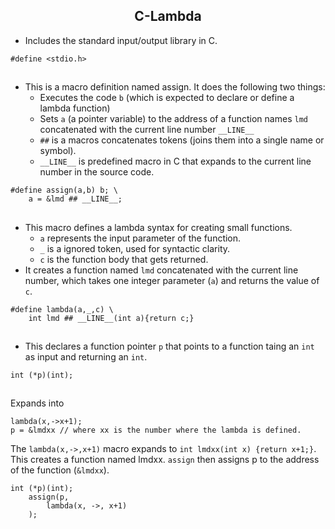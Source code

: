 ## <div align = "center"> C-Lambda</div>
- Includes the standard input/output library in C.
```
#define <stdio.h>
```
##
- This is a macro definition named assign. It does the following two things:
  - Executes the code `b` (which is expected to declare or define a lambda function)
  - Sets `a` (a pointer variable) to the address of a function names `lmd` concatenated with the current line number `__LINE__`
  - `##` is a macros concatenates tokens (joins them into a single name or symbol).
  - `__LINE__` is predefined macro in C that expands to the current line number in the source code.
```
#define assign(a,b) b; \
    a = &lmd ## __LINE__;
```
##
- This macro defines a lambda syntax for creating small functions.
  - `a` represents the input parameter of the function.
  - `_` is a ignored token, used for syntactic clarity.
  - `c` is the function body that gets returned.
- It creates a function named `lmd` concatenated with the current line number, which takes one integer parameter (`a`) and returns the value of `c`.
```
#define lambda(a,_,c) \
    int lmd ## __LINE__(int a){return c;}
```
##
- This declares a function pointer `p` that points to a function taing an `int` as input and returning an `int`.
```
int (*p)(int);
```
##
Expands into
```
lambda(x,->x+1);
p = &lmdxx // where xx is the number where the lambda is defined.
```
The `lambda(x,->,x+1)` macro expands to `int lmdxx(int x) {return x+1;}`. This creates a function named lmdxx. `assign` then assigns p to the address of the function (`&lmdxx`).
```
int (*p)(int);
    assign(p,
        lambda(x, ->, x+1)
    );
```
